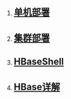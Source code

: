 1. ## [单机部署](01-installer-stand-alone.md)
1. ## [集群部署](02-installer-cluster.md)
1. ## [HBaseShell](03-usage-shell.md)
1. ## [HBase详解](04-hbase-concept.md)